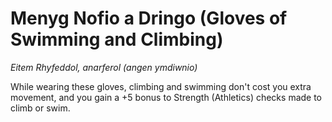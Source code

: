 # Menyg Nofio a Dringo (Gloves of Swimming and Climbing)

*Eitem Rhyfeddol, anarferol (angen ymdiwnio)*

While wearing these gloves, climbing and swimming don't cost you extra movement, and you gain a +5 bonus to Strength (Athletics) checks made to climb or swim.